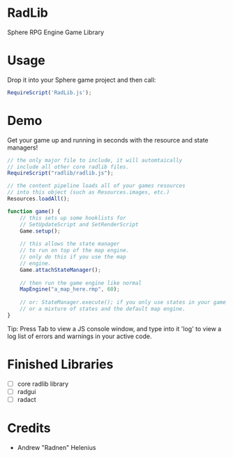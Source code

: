 RadLib
======

Sphere RPG Engine Game Library

Usage
=====

Drop it into your Sphere game project and then call:

```javascript
RequireScript('RadLib.js');
```

Demo
====

Get your game up and running in seconds with the resource and state managers!

```javascript
// the only major file to include, it will automtaically
// include all other core radlib files.
RequireScript("radlib/radlib.js");

// the content pipeline loads all of your games resources
// into this object (such as Resources.images, etc.)
Resources.loadAll();

function game() {
    // this sets up some hooklists for
    // SetUpdateScript and SetRenderScript
    Game.setup();
							   
    // this allows the state manager
    // to run on top of the map engine.
    // only do this if you use the map
    // engine.
    Game.attachStateManager();
	
	// then run the game engine like normal
	MapEngine("a_map_here.rmp", 60);
	
	// or: StateManager.execute(); if you only use states in your game
	// or a mixture of states and the default map engine.
}
```

Tip:
Press Tab to view a JS console window, and type into it 'log'
to view a log list of errors and warnings in your active code.

Finished Libraries
==================

- [ ] core radlib library
- [ ] radgui
- [ ] radact

Credits
=======

 - Andrew "Radnen" Helenius

